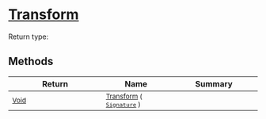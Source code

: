 # [Transform](./BasicMetadataExtraction-100663456.md)


Return type:
## Methods

| Return | Name | Summary | 
| --- | --- | --- | 
| <sub>[Void](https://docs.microsoft.com/en-us/dotnet/api/System.Void)</sub><img width=200/>| <sub>[Transform](./BasicMetadataExtraction-100663456.md) ( [`Signature`](./../Signature.md) )</sub>| <sub></sub><img width=200/>| <br>


